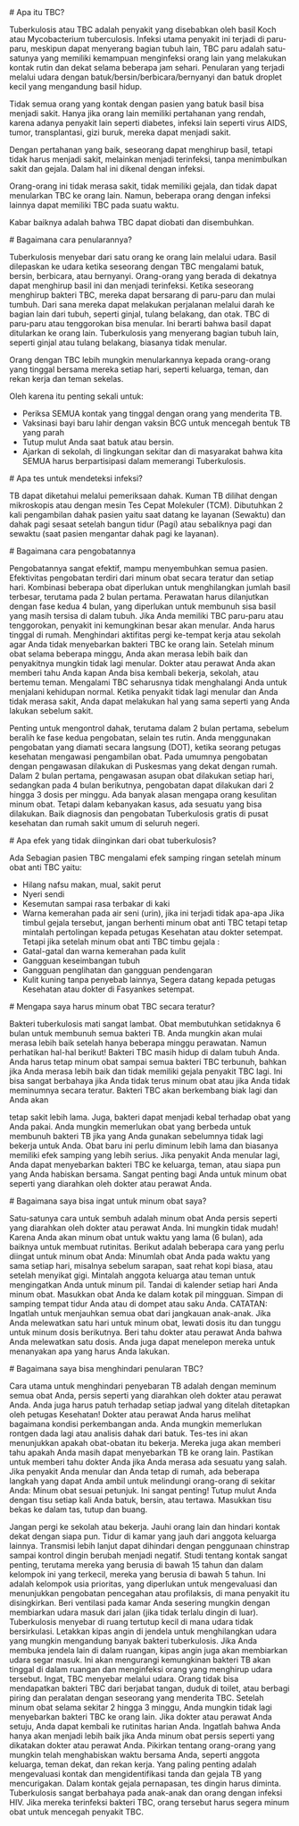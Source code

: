 <Drawer>
# Apa itu TBC?

Tuberkulosis atau TBC adalah penyakit yang disebabkan oleh basil Koch atau Mycobacterium tuberculosis. Infeksi utama penyakit ini terjadi di paru-paru, meskipun dapat menyerang bagian tubuh lain, TBC paru adalah satu-satunya yang memiliki kemampuan menginfeksi orang lain yang melakukan kontak rutin dan dekat selama beberapa jam sehari. Penularan yang terjadi melalui udara dengan batuk/bersin/berbicara/bernyanyi dan batuk droplet kecil yang mengandung basil hidup.

Tidak semua orang yang kontak dengan pasien yang batuk basil bisa menjadi sakit. Hanya jika orang lain memiliki pertahanan yang rendah, karena adanya penyakit lain seperti diabetes, infeksi lain seperti virus AIDS, tumor, transplantasi, gizi buruk, mereka dapat menjadi sakit.

Dengan pertahanan yang baik, seseorang dapat menghirup basil, tetapi tidak harus menjadi sakit, melainkan menjadi terinfeksi, tanpa menimbulkan sakit dan gejala. Dalam hal ini dikenal dengan infeksi.

Orang-orang ini tidak merasa sakit, tidak memiliki gejala, dan tidak dapat menularkan TBC ke orang lain. Namun, beberapa orang dengan infeksi lainnya dapat memiliki TBC pada suatu waktu.

Kabar baiknya adalah bahwa TBC dapat diobati dan disembuhkan.

</Drawer>

<Drawer>
# Bagaimana cara penularannya?

Tuberkulosis menyebar dari satu orang ke orang lain melalui udara. Basil dilepaskan ke
udara ketika seseorang dengan TBC mengalami batuk, bersin, berbicara, atau bernyanyi.
Orang-orang yang berada di dekatnya dapat menghirup basil ini dan menjadi terinfeksi.
Ketika seseorang menghirup bakteri TBC, mereka dapat bersarang di paru-paru dan
mulai tumbuh. Dari sana mereka dapat melakukan perjalanan melalui darah ke bagian
lain dari tubuh, seperti ginjal, tulang belakang, dan otak.
TBC di paru-paru atau tenggorokan bisa menular. Ini berarti bahwa basil dapat
ditularkan ke orang lain. Tuberkulosis yang menyerang bagian tubuh lain, seperti ginjal
atau tulang belakang, biasanya tidak menular.

Orang dengan TBC lebih mungkin menularkannya kepada orang-orang yang tinggal
bersama mereka setiap hari, seperti keluarga, teman, dan rekan kerja dan teman
sekelas.

Oleh karena itu penting sekali untuk:

- Periksa SEMUA kontak yang tinggal dengan orang yang menderita TB.
- Vaksinasi bayi baru lahir dengan vaksin BCG untuk mencegah bentuk TB yang
  parah
- Tutup mulut Anda saat batuk atau bersin.
- Ajarkan di sekolah, di lingkungan sekitar dan di masyarakat bahwa kita SEMUA
  harus berpartisipasi dalam memerangi Tuberkulosis.
  </Drawer>

<Drawer>
# Apa tes untuk mendeteksi infeksi?

TB dapat diketahui melalui pemeriksaan dahak. Kuman TB dilihat dengan mikroskopis
atau dengan mesin Tes Cepat Molekuler (TCM). Dibutuhkan 2 kali pengambilan dahak
pasien yaitu saat datang ke layanan (Sewaktu) dan dahak pagi sesaat setelah bangun
tidur (Pagi) atau sebaliknya pagi dan sewaktu (saat pasien mengantar dahak pagi ke
layanan).
</Drawer>

<Drawer>
# Bagaimana cara pengobatannya

Pengobatannya sangat efektif, mampu menyembuhkan semua pasien. Efektivitas
pengobatan terdiri dari minum obat secara teratur dan setiap hari. Kombinasi beberapa
obat diperlukan untuk menghilangkan jumlah basil terbesar, terutama pada 2 bulan
pertama. Perawatan harus dilanjutkan dengan fase kedua 4 bulan, yang diperlukan
untuk membunuh sisa basil yang masih tersisa di dalam tubuh.
Jika Anda memiliki TBC paru-paru atau tenggorokan, penyakit ini kemungkinan besar
akan menular. Anda harus tinggal di rumah. Menghindari aktifitas pergi ke-tempat kerja
atau sekolah agar Anda tidak menyebarkan bakteri TBC ke orang lain. Setelah minum
obat selama beberapa minggu, Anda akan merasa lebih baik dan penyakitnya mungkin
tidak lagi menular. Dokter atau perawat Anda akan memberi tahu Anda kapan Anda bisa
kembali bekerja, sekolah, atau bertemu teman.
Mengalami TBC seharusnya tidak menghalangi Anda untuk menjalani kehidupan normal.
Ketika penyakit tidak lagi menular dan Anda tidak merasa sakit, Anda dapat melakukan
hal yang sama seperti yang Anda lakukan sebelum sakit.

Penting untuk mengontrol dahak, terutama dalam 2 bulan pertama, sebelum beralih ke
fase kedua pengobatan, selain tes rutin.
Anda menggunakan pengobatan yang diamati secara langsung (DOT), ketika seorang
petugas kesehatan mengawasi pengambilan obat. Pada umumnya pengobatan dengan
pengawasan dilakukan di Puskesmas yang dekat dengan rumah. Dalam 2 bulan pertama,
pengawasan asupan obat dilakukan setiap hari, sedangkan pada 4 bulan berikutnya,
pengobatan dapat dilakukan dari 2 hingga 3 dosis per minggu.
Ada banyak alasan mengapa orang kesulitan minum obat. Tetapi dalam kebanyakan
kasus, ada sesuatu yang bisa dilakukan.
Baik diagnosis dan pengobatan Tuberkulosis gratis di pusat kesehatan dan rumah sakit
umum di seluruh negeri.
</Drawer>

<Drawer>
# Apa efek yang tidak diinginkan dari obat tuberkulosis?

Ada Sebagian pasien TBC mengalami efek samping ringan setelah minum obat anti TBC
yaitu:

- Hilang nafsu makan, mual, sakit perut
- Nyeri sendi
- Kesemutan sampai rasa terbakar di kaki
- Warna kemerahan pada air seni (urin), jika ini terjadi tidak apa-apa
  Jika timbul gejala tersebut, jangan berhenti minum obat anti TBC tetapi tetap mintalah
  pertolingan kepada petugas Kesehatan atau dokter setempat.
  Tetapi jika setelah minum obat anti TBC timbu gejala :
- Gatal-gatal dan warna kemerahan pada kulit
- Gangguan keseimbangan tubuh
- Gangguan penglihatan dan gangguan pendengaran
- Kulit kuning tanpa penyebab lainnya,
  Segera datang kepada petugas Kesehatan atau dokter di Fasyankes setempat.
  </Drawer>

<Drawer>
# Mengapa saya harus minum obat TBC secara teratur?

Bakteri tuberkulosis mati sangat lambat. Obat membutuhkan setidaknya 6 bulan untuk
membunuh semua bakteri TB. Anda mungkin akan mulai merasa lebih baik setelah
hanya beberapa minggu perawatan. Namun perhatikan hal-hal berikut! Bakteri TBC
masih hidup di dalam tubuh Anda. Anda harus tetap minum obat sampai semua bakteri
TBC terbunuh, bahkan jika Anda merasa lebih baik dan tidak memiliki gejala penyakit
TBC lagi. Ini bisa sangat berbahaya jika Anda tidak terus minum obat atau jika Anda tidak
meminumnya secara teratur. Bakteri TBC akan berkembang biak lagi dan Anda akan

tetap sakit lebih lama. Juga, bakteri dapat menjadi kebal terhadap obat yang Anda
pakai. Anda mungkin memerlukan obat yang berbeda untuk membunuh bakteri TB jika
yang Anda gunakan sebelumnya tidak lagi bekerja untuk Anda. Obat baru ini perlu
diminum lebih lama dan biasanya memiliki efek samping yang lebih serius. Jika penyakit
Anda menular lagi, Anda dapat menyebarkan bakteri TBC ke keluarga, teman, atau siapa
pun yang Anda habiskan bersama. Sangat penting bagi Anda untuk minum obat seperti
yang diarahkan oleh dokter atau perawat Anda.
</Drawer>

<Drawer>
# Bagaimana saya bisa ingat untuk minum obat saya?

Satu-satunya cara untuk sembuh adalah minum obat Anda persis seperti yang diarahkan
oleh dokter atau perawat Anda. Ini mungkin tidak mudah! Karena Anda akan minum
obat untuk waktu yang lama (6 bulan), ada baiknya untuk membuat rutinitas. Berikut
adalah beberapa cara yang perlu diingat untuk minum obat Anda: Minumlah obat Anda
pada waktu yang sama setiap hari, misalnya sebelum sarapan, saat rehat kopi biasa,
atau setelah menyikat gigi. Mintalah anggota keluarga atau teman untuk mengingatkan
Anda untuk minum pil. Tandai di kalender setiap hari Anda minum obat. Masukkan obat
Anda ke dalam kotak pil mingguan. Simpan di samping tempat tidur Anda atau di
dompet atau saku Anda.
CATATAN: Ingatlah untuk menjauhkan semua obat dari jangkauan anak-anak. Jika Anda
melewatkan satu hari untuk minum obat, lewati dosis itu dan tunggu untuk minum dosis
berikutnya. Beri tahu dokter atau perawat Anda bahwa Anda melewatkan satu dosis.
Anda juga dapat menelepon mereka untuk menanyakan apa yang harus Anda lakukan.
</Drawer>

<Drawer>
# Bagaimana saya bisa menghindari penularan TBC?

Cara utama untuk menghindari penyebaran TB adalah dengan meminum semua obat
Anda, persis seperti yang diarahkan oleh dokter atau perawat Anda. Anda juga harus
patuh terhadap setiap jadwal yang ditelah ditetapkan oleh petugas Kesehatan! Dokter
atau perawat Anda harus melihat bagaimana kondisi perkembangan anda. Anda
mungkin memerlukan rontgen dada lagi atau analisis dahak dari batuk. Tes-tes ini akan
menunjukkan apakah obat-obatan itu bekerja. Mereka juga akan memberi tahu apakah
Anda masih dapat menyebarkan TB ke orang lain. Pastikan untuk memberi tahu dokter
Anda jika Anda merasa ada sesuatu yang salah.
Jika penyakit Anda menular dan Anda tetap di rumah, ada beberapa langkah yang dapat
Anda ambil untuk melindungi orang-orang di sekitar Anda:
Minum obat sesuai petunjuk. Ini sangat penting!
Tutup mulut Anda dengan tisu setiap kali Anda batuk, bersin, atau tertawa. Masukkan
tisu bekas ke dalam tas, tutup dan buang.

Jangan pergi ke sekolah atau bekerja. Jauhi orang lain dan hindari kontak dekat dengan
siapa pun. Tidur di kamar yang jauh dari anggota keluarga lainnya.
Transmisi lebih lanjut dapat dihindari dengan penggunaan chinstrap sampai kontrol
dingin berubah menjadi negatif.
Studi tentang kontak sangat penting, terutama mereka yang berusia di bawah 15 tahun
dan dalam kelompok ini yang terkecil, mereka yang berusia di bawah 5 tahun. Ini adalah
kelompok usia prioritas, yang diperlukan untuk mengevaluasi dan menunjukkan
pengobatan pencegahan atau profilaksis, di mana penyakit itu disingkirkan.
Beri ventilasi pada kamar Anda sesering mungkin dengan membiarkan udara masuk dari
jalan (jika tidak terlalu dingin di luar). Tuberkulosis menyebar di ruang tertutup kecil di
mana udara tidak bersirkulasi. Letakkan kipas angin di jendela untuk menghilangkan
udara yang mungkin mengandung banyak bakteri tuberkulosis. Jika Anda membuka
jendela lain di dalam ruangan, kipas angin juga akan membiarkan udara segar masuk. Ini
akan mengurangi kemungkinan bakteri TB akan tinggal di dalam ruangan dan
menginfeksi orang yang menghirup udara tersebut.
Ingat, TBC menyebar melalui udara. Orang tidak bisa mendapatkan bakteri TBC dari
berjabat tangan, duduk di toilet, atau berbagi piring dan peralatan dengan seseorang
yang menderita TBC. Setelah minum obat selama sekitar 2 hingga 3 minggu, Anda
mungkin tidak lagi menyebarkan bakteri TBC ke orang lain. Jika dokter atau perawat
Anda setuju, Anda dapat kembali ke rutinitas harian Anda. Ingatlah bahwa Anda hanya
akan menjadi lebih baik jika Anda minum obat persis seperti yang dikatakan dokter atau
perawat Anda. Pikirkan tentang orang-orang yang mungkin telah menghabiskan waktu
bersama Anda, seperti anggota keluarga, teman dekat, dan rekan kerja. Yang paling
penting adalah mengevaluasi kontak dan mengidentifikasi tanda dan gejala TB yang
mencurigakan. Dalam kontak gejala pernapasan, tes dingin harus diminta. Tuberkulosis
sangat berbahaya pada anak-anak dan orang dengan infeksi HIV. Jika mereka terinfeksi
bakteri TBC, orang tersebut harus segera minum obat untuk mencegah penyakit TBC.

</Drawer>
